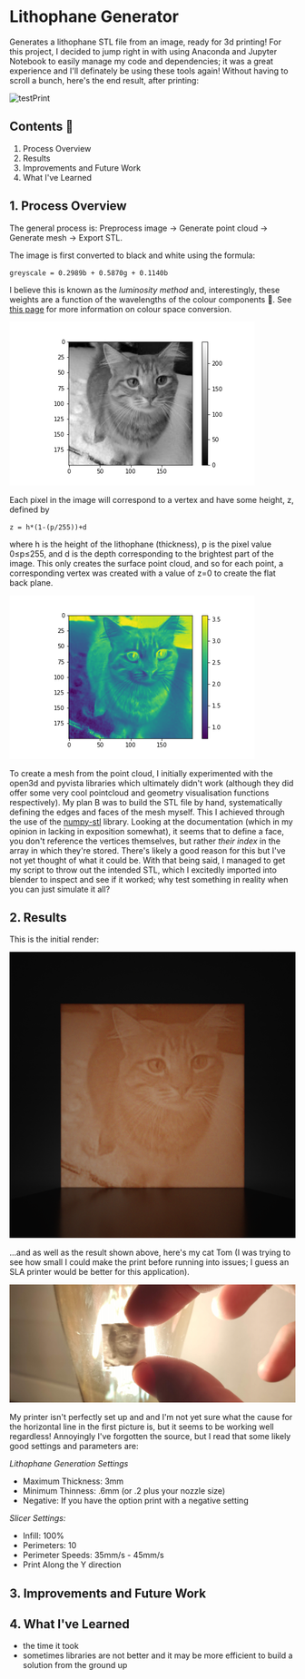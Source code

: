 # Lithophane Generator
Generates a lithophane STL file from an image, ready for 3d printing! For this project, I decided to jump right in with using Anaconda and Jupyter Notebook to easily manage my code and dependencies; it was a great experience and I'll definately be using these tools again! Without having to scroll a bunch, here's the end result, after printing: 

![testPrint](/images/images/test_print.jpg)

## Contents :page_facing_up:
1. Process Overview
2. Results
3. Improvements and Future Work
4. What I've Learned

## 1. Process Overview
The general process is: Preprocess image → Generate point cloud → Generate mesh → Export STL.

The image is first converted to black and white using the formula:
```
greyscale = 0.2989b + 0.5870g + 0.1140b
```
I believe this is known as the *luminosity method* and, interestingly, these weights are a function of the wavelengths of the colour components :thinking:. See [this page](https://www.dynamsoft.com/blog/insights/image-processing/image-processing-101-color-space-conversion/) for more information on colour space conversion.

![grayscale](/images/grayscale_output.png)

Each pixel in the image will correspond to a vertex and have some height, z, defined by
```
z = h*(1-(p/255))+d
```
where h is the height of the lithophane (thickness), p is the pixel value 0≤p≤255, and d is the depth corresponding to the brightest part of the image. This only creates the surface point cloud, and so for each point, a corresponding vertex was created with a value of z=0 to create the flat back plane. 

![height](/images/height_output.png)

To create a mesh from the point cloud, I initially experimented with the open3d and pyvista libraries which ultimately didn't work (although they did offer some very cool pointcloud and geometry visualisation functions respectively). My plan B was to build the STL file by hand, systematically defining the edges and faces of the mesh myself. This I achieved through the use of the [numpy-stl](https://pypi.org/project/numpy-stl/) library. Looking at the documentation (which in my opinion in lacking in exposition somewhat), it seems that to define a face, you don't reference the vertices themselves, but rather *their index* in the array in which they're stored. There's likely a good reason for this but I've not yet thought of what it could be. With that being said, I managed to get my script to throw out the intended STL, which I excitedly imported into blender to inspect and see if it worked; why test something in reality when you can just simulate it all?
## 2. Results
This is the initial render:

![render](/images/render.png)

...and as well as the result shown above, here's my cat Tom (I was trying to see how small I could make the print before running into issues; I guess an SLA printer would be better for this application).

![tomPrint](/images/tom_print.jpg)

My printer isn't perfectly set up and and I'm not yet sure what the cause for the horizontal line in the first picture is, but it seems to be working well regardless! Annoyingly I've forgotten the source, but I read that some likely good settings and parameters are:

*Lithophane Generation Settings*
* Maximum Thickness: 3mm
* Minimum Thinness: .6mm (or .2 plus your nozzle size)
* Negative: If you have the option print with a negative setting

*Slicer Settings:*
* Infill: 100%
* Perimeters: 10
* Perimeter Speeds: 35mm/s - 45mm/s
* Print Along the Y direction

## 3. Improvements and Future Work

## 4. What I've Learned
* the time it took
* sometimes libraries are not better and it may be more efficient to build a solution from the ground up
